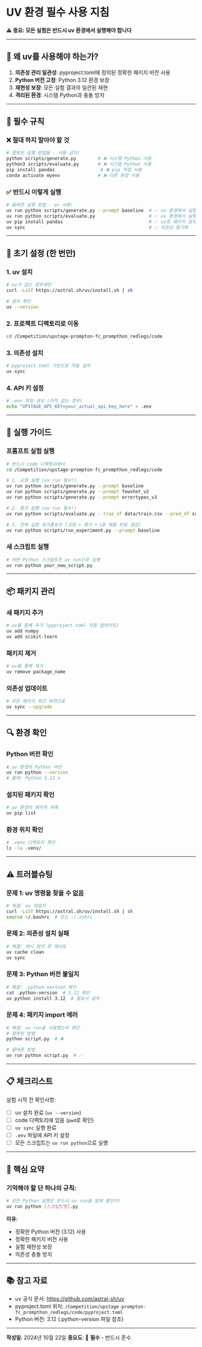 # UV 환경 필수 사용 지침

**⚠️ 중요: 모든 실험은 반드시 uv 환경에서 실행해야 합니다**

---

## 📌 왜 uv를 사용해야 하는가?

1. **의존성 관리 일관성**: pyproject.toml에 정의된 정확한 패키지 버전 사용
2. **Python 버전 고정**: Python 3.12 환경 보장
3. **재현성 보장**: 모든 실험 결과의 일관된 재현
4. **격리된 환경**: 시스템 Python과 충돌 방지

---

## 🚨 필수 규칙

### ❌ 절대 하지 말아야 할 것
```bash
# 잘못된 실행 방법들 - 사용 금지!
python scripts/generate.py        # ❌ 시스템 Python 사용
python3 scripts/evaluate.py       # ❌ 시스템 Python 사용
pip install pandas                 # ❌ pip 직접 사용
conda activate myenv              # ❌ 다른 환경 사용
```

### ✅ 반드시 이렇게 실행
```bash
# 올바른 실행 방법 - uv 사용!
uv run python scripts/generate.py --prompt baseline  # ✅ uv 환경에서 실행
uv run python scripts/evaluate.py                    # ✅ uv 환경에서 실행
uv pip install pandas                                # ✅ uv로 패키지 설치
uv sync                                              # ✅ 의존성 동기화
```

---

## 🔧 초기 설정 (한 번만)

### 1. uv 설치
```bash
# uv가 없는 경우에만
curl -LsSf https://astral.sh/uv/install.sh | sh

# 설치 확인
uv --version
```

### 2. 프로젝트 디렉토리로 이동
```bash
cd /Competition/upstage-prompton-fc_prompthon_redlegs/code
```

### 3. 의존성 설치
```bash
# pyproject.toml 기반으로 자동 설치
uv sync
```

### 4. API 키 설정
```bash
# .env 파일 생성 (아직 없는 경우)
echo "UPSTAGE_API_KEY=your_actual_api_key_here" > .env
```

---

## 🚀 실행 가이드

### 프롬프트 실험 실행
```bash
# 반드시 code 디렉토리에서
cd /Competition/upstage-prompton-fc_prompthon_redlegs/code

# 1. 교정 실행 (uv run 필수!)
uv run python scripts/generate.py --prompt baseline
uv run python scripts/generate.py --prompt fewshot_v2
uv run python scripts/generate.py --prompt errortypes_v3

# 2. 평가 실행 (uv run 필수!)
uv run python scripts/evaluate.py --true_df data/train.csv --pred_df submission.csv

# 3. 전체 실험 워크플로우 (교정 + 평가 + LB 제출 파일 생성)
uv run python scripts/run_experiment.py --prompt baseline
```

### 새 스크립트 실행
```bash
# 어떤 Python 스크립트든 uv run으로 실행
uv run python your_new_script.py
```

---

## 📦 패키지 관리

### 새 패키지 추가
```bash
# uv를 통해 추가 (pyproject.toml 자동 업데이트)
uv add numpy
uv add scikit-learn
```

### 패키지 제거
```bash
# uv를 통해 제거
uv remove package_name
```

### 의존성 업데이트
```bash
# 모든 패키지 최신 버전으로
uv sync --upgrade
```

---

## 🔍 환경 확인

### Python 버전 확인
```bash
# uv 환경의 Python 버전
uv run python --version
# 출력: Python 3.12.x
```

### 설치된 패키지 확인
```bash
# uv 환경의 패키지 목록
uv pip list
```

### 환경 위치 확인
```bash
# .venv 디렉토리 확인
ls -la .venv/
```

---

## ⚠️ 트러블슈팅

### 문제 1: uv 명령을 찾을 수 없음
```bash
# 해결: uv 재설치
curl -LsSf https://astral.sh/uv/install.sh | sh
source ~/.bashrc  # 또는 ~/.zshrc
```

### 문제 2: 의존성 설치 실패
```bash
# 해결: 캐시 정리 후 재시도
uv cache clean
uv sync
```

### 문제 3: Python 버전 불일치
```bash
# 해결: .python-version 확인
cat .python-version  # 3.12 확인
uv python install 3.12  # 필요시 설치
```

### 문제 4: 패키지 import 에러
```bash
# 해결: uv run을 사용했는지 확인
# 잘못된 방법
python script.py  # ❌

# 올바른 방법
uv run python script.py  # ✅
```

---

## 📋 체크리스트

실험 시작 전 확인사항:

- [ ] uv 설치 완료 (`uv --version`)
- [ ] code 디렉토리에 있음 (`pwd`로 확인)
- [ ] `uv sync` 실행 완료
- [ ] `.env` 파일에 API 키 설정
- [ ] 모든 스크립트는 `uv run python`으로 실행

---

## 🎯 핵심 요약

### 기억해야 할 단 하나의 규칙:

```bash
# 모든 Python 실행은 반드시 uv run을 앞에 붙인다!
uv run python [스크립트명].py
```

**이유**:
- 정확한 Python 버전 (3.12) 사용
- 정확한 패키지 버전 사용
- 실험 재현성 보장
- 의존성 충돌 방지

---

## 📚 참고 자료

- uv 공식 문서: https://github.com/astral-sh/uv
- pyproject.toml 위치: `/Competition/upstage-prompton-fc_prompthon_redlegs/code/pyproject.toml`
- Python 버전: 3.12 (.python-version 파일 참조)

---

**작성일**: 2024년 10월 22일
**중요도**: 🔴 **필수** - 반드시 준수